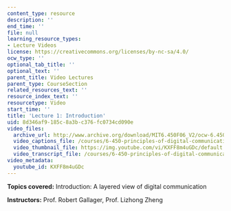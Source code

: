 ```yaml
---
content_type: resource
description: ''
end_time: ''
file: null
learning_resource_types:
- Lecture Videos
license: https://creativecommons.org/licenses/by-nc-sa/4.0/
ocw_type: ''
optional_tab_title: ''
optional_text: ''
parent_title: Video Lectures
parent_type: CourseSection
related_resources_text: ''
resource_index_text: ''
resourcetype: Video
start_time: ''
title: 'Lecture 1: Introduction'
uid: 8d346af9-185c-8a3b-c376-fc0734cd090e
video_files:
  archive_url: http://www.archive.org/download/MIT6.450F06_V2/ocw-6.450-f06-2003-09-03_300k.mp4
  video_captions_file: /courses/6-450-principles-of-digital-communications-i-fall-2006/95a1a995a4aa5dc58fc9860b01f2be5c_KXFF8m4uGDc.vtt
  video_thumbnail_file: https://img.youtube.com/vi/KXFF8m4uGDc/default.jpg
  video_transcript_file: /courses/6-450-principles-of-digital-communications-i-fall-2006/83f24feebc759e5eeabeb0390f453701_KXFF8m4uGDc.pdf
video_metadata:
  youtube_id: KXFF8m4uGDc
---
```


**Topics covered:** Introduction: A layered view of digital communication

**Instructors:** Prof. Robert Gallager, Prof. Lizhong Zheng

